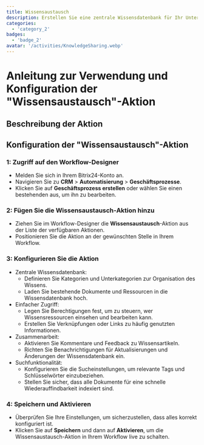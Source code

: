 ```yaml
---
title: Wissensaustausch
description: Erstellen Sie eine zentrale Wissensdatenbank für Ihr Unternehmen.
categories: 
  - 'category_2'
badges: 
  - 'badge_2'
avatar: '/activities/KnowledgeSharing.webp'
---
```

# Anleitung zur Verwendung und Konfiguration der "Wissensaustausch"-Aktion

## Beschreibung der Aktion

## **Konfiguration der "Wissensaustausch"-Aktion**

### 1: Zugriff auf den Workflow-Designer
- Melden Sie sich in Ihrem Bitrix24-Konto an.
- Navigieren Sie zu **CRM** > **Automatisierung** > **Geschäftsprozesse**.
- Klicken Sie auf **Geschäftsprozess erstellen** oder wählen Sie einen bestehenden aus, um ihn zu bearbeiten.

### 2: Fügen Sie die Wissensaustausch-Aktion hinzu
- Ziehen Sie im Workflow-Designer die **Wissensaustausch**-Aktion aus der Liste der verfügbaren Aktionen.
- Positionieren Sie die Aktion an der gewünschten Stelle in Ihrem Workflow.

### 3: Konfigurieren Sie die Aktion
- Zentrale Wissensdatenbank:
  - Definieren Sie Kategorien und Unterkategorien zur Organisation des Wissens.
  - Laden Sie bestehende Dokumente und Ressourcen in die Wissensdatenbank hoch.
- Einfacher Zugriff:
  - Legen Sie Berechtigungen fest, um zu steuern, wer Wissensressourcen einsehen und bearbeiten kann.
  - Erstellen Sie Verknüpfungen oder Links zu häufig genutzten Informationen.
- Zusammenarbeit:
  - Aktivieren Sie Kommentare und Feedback zu Wissensartikeln.
  - Richten Sie Benachrichtigungen für Aktualisierungen und Änderungen der Wissensdatenbank ein.
- Suchfunktionalität:
  - Konfigurieren Sie die Sucheinstellungen, um relevante Tags und Schlüsselwörter einzubeziehen.
  - Stellen Sie sicher, dass alle Dokumente für eine schnelle Wiederauffindbarkeit indexiert sind.

### 4: Speichern und Aktivieren
- Überprüfen Sie Ihre Einstellungen, um sicherzustellen, dass alles korrekt konfiguriert ist.
- Klicken Sie auf **Speichern** und dann auf **Aktivieren**, um die Wissensaustausch-Aktion in Ihrem Workflow live zu schalten.